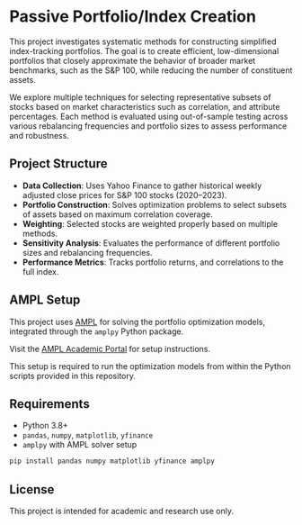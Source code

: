 # Passive Portfolio/Index Creation

This project investigates systematic methods for constructing simplified index-tracking portfolios. The goal is to create efficient, low-dimensional portfolios that closely approximate the behavior of broader market benchmarks, such as the S&P 100, while reducing the number of constituent assets.

We explore multiple techniques for selecting representative subsets of stocks based on market characteristics such as correlation, and attribute percentages. Each method is evaluated using out-of-sample testing across various rebalancing frequencies and portfolio sizes to assess performance and robustness.

## Project Structure

- **Data Collection**: Uses Yahoo Finance to gather historical weekly adjusted close prices for S&P 100 stocks (2020–2023).
- **Portfolio Construction**: Solves optimization problems to select subsets of assets based on maximum correlation coverage.
- **Weighting**: Selected stocks are weighted properly based on multiple methods.
- **Sensitivity Analysis**: Evaluates the performance of different portfolio sizes and rebalancing frequencies.
- **Performance Metrics**: Tracks portfolio returns, and correlations to the full index.

## AMPL Setup

This project uses [AMPL](https://ampl.com/) for solving the portfolio optimization models, integrated through the `amplpy` Python package.

Visit the [AMPL Academic Portal](https://portal.ampl.com/user/ampl/amplce/academic) for setup instructions.

This setup is required to run the optimization models from within the Python scripts provided in this repository.

## Requirements

- Python 3.8+
- `pandas`, `numpy`, `matplotlib`, `yfinance`
- `amplpy` with AMPL solver setup

```bash
pip install pandas numpy matplotlib yfinance amplpy
```

## License

This project is intended for academic and research use only.
